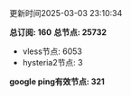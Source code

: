 更新时间2025-03-03 23:10:34

**总订阅: 160**
**总节点: 25732**
- vless节点: 6053
- hysteria2节点: 3

**google ping有效节点: 321**

